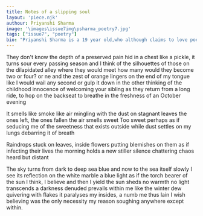 ```yaml
---
title: Notes of a slipping soul
layout: 'piece.njk'
authour: Priyanshi Sharma
image: '\images\issue7img\psharma_poetry7.jpg'
tags: ["issue7", "poetry"]
bio: "Priyanshi Sharma is a 19 year old,who although claims to love poetry and writing,only occasionally delves into writing them when her thoughts cannot but spill all over and encompass her mind completely. You will mostly, find her looking at abstract unachievable art while she staggers on her daily schedule or just listening to piano playlists while waiting for autumn to fall."
---
```


They don't know the depth of a preserved pain hid in a chest like a pickle, 
it turns sour every passing season 
and I think of the silhouettes of those on the dilapidated alley 
where they would meet how many would they become two or four? or ne 
and the zest of orange lingers on the end of my tongue 
like I would wail any second or gulp it down in the other 
thinking of the childhood innocence of welcoming your sibling 
as they return from a long ride, to hop on the backseat 
to breathe in the freshness of an October evening

It smells like smoke 
like air mingling with the dust on stagnant leaves 
the ones left, the ones fallen 
the air smells sweet 
Too sweet perhaps as if seducing me of the sweetness that exists outside 
while dust settles on my lungs 
debarring it of breath 

Raindrops stuck on leaves, 
inside flowers 
putting blemishes on them as if infecting their lives
the morning holds a new stiller silence 
chattering chaos heard but distant 

The sky turns from dark to deep sea blue 
and now to the sea itself 
slowly I see its reflection on the white marble 
a blue light 
as if the torch bearer of the sun 
I think, I believe and then I yield 
the sun sheds no warmth 
no light transcends a darkness denuded prevails within me 
like the winter dew quivering with flakes 
it paralyses my insides, 
a numb me thus lain 
I wish believing was the only necessity 
my reason soughing anywhere except within.